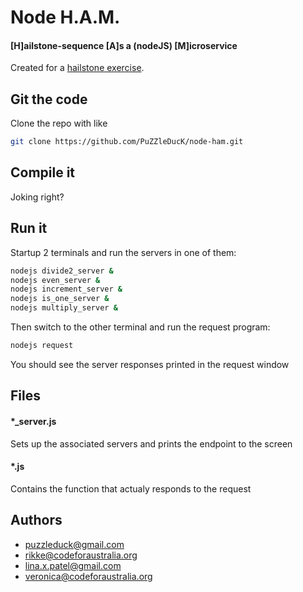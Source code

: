 
# Node H.A.M.
#### [H]ailstone-sequence [A]s a (nodeJS) [M]icroservice

Created for a [hailstone exercise](https://github.com/PuZZleDucK/node-ham/blob/master/hailstone.md).

## Git the code

Clone the repo with like
```bash
git clone https://github.com/PuZZleDucK/node-ham.git
```

## Compile it

Joking right?

## Run it

Startup 2 terminals and run the servers in one of them:

```bash
nodejs divide2_server &
nodejs even_server &
nodejs increment_server &
nodejs is_one_server &
nodejs multiply_server &
```

Then switch to the other terminal and run the request program:

```bash
nodejs request
```

You should see the server responses printed in the request window

## Files

#### *_server.js

Sets up the associated servers and prints the endpoint to the screen

#### *.js

Contains the function that actualy responds to the request

## Authors

- puzzleduck@gmail.com
- rikke@codeforaustralia.org
- lina.x.patel@gmail.com
- veronica@codeforaustralia.org

